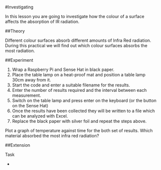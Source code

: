 #Investigating 

In this lesson you are going to investigate how the colour of a surface affects the absorption of IR radiation.

##Theory 

Different colour surfaces absorb different amounts of Infra Red radiation.  During this practical we will find out which colour surfaces absorbs the most radiation.

##Experiment  

1. Wrap a Raspberry Pi and Sense Hat in black paper.
1. Place the table lamp on a heat-proof mat and position a table lamp 30cm away from it.
1. Start the code and enter a suitable filename for the results.
1. Enter the number of results required and the interval between each measurement.
1. Switch on the table lamp and press enter on the keyboard (or the button on the Sense Hat)
1. Once the results have been collected they will be written to a file which can be analyzed with Excel.
1. Replace the black paper with silver foil and repeat the steps above.

Plot a graph of temperature against time for the both set of results.  Which material absorbed the most infra red radiation? 

##Extension

Task

-


